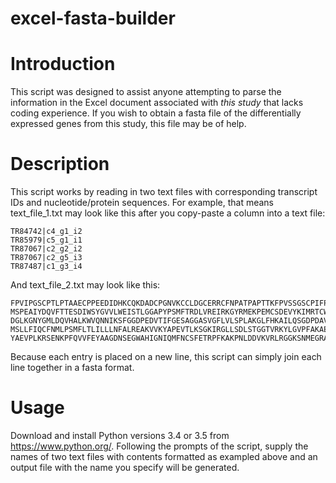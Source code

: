 # excel-fasta-builder

# Introduction
This script was designed to assist anyone attempting to parse the information in the Excel document associated with *this study* that lacks coding experience. If you wish to obtain a fasta file of the differentially expressed genes from this study, this file may be of help.

# Description
This script works by reading in two text files with corresponding transcript IDs and nucleotide/protein sequences. For example, that means text_file_1.txt may look like this after you copy-paste a column into a text file:
```
TR84742|c4_g1_i2
TR85979|c5_g1_i1
TR87067|c2_g2_i2
TR87067|c2_g5_i3
TR87487|c1_g3_i4
```
And text_file_2.txt may look like this:

```
FPVIPGSCPTLPTAAECPPEEDIDHKCQKDADCPGNVKCCLDGCERRCFNPATPAPTTKFPVSSGSCPIFPIAEECPPEEE
MSPEAIYDQVFTTESDIWSYGVVLWEISTLGGAPYPSMFTRDLVREIRKGYRMEKPEMCSDEVYKIMRTCWEANPSDRPSFHDIVKQFEELLLEDNPYLDFSNFDNNKDYYLVPSFNSAQDENSASNLPEV*
DGLKGNYGMLDQVHALKWVQNNIKSFGGDPEDVTIFGESAGGASVGFLVLSPLAKGLFHKAILQSGDPDAVWAYRNYEEALYLAKDPNRPDPIPLAWPKYDVNQQKFMALKPMYAVQEKPRSSHV
MSLLFIQCFNMLPSMFLTLILLLNFALREAKVVKYAPEVTLKSGKIRGLLSDLSTGGTVRKYLGVPFAKAERFQVPTDPDSWTGVKDMFTIGKICPQQPHN
YAEVPLKRSENKPFQVVFEYAAGDNSEGWAHIGNIQMFNCSFETRPFKAKPNLDDVKVRLRGGKSNMEGRAEVFADGSWGTFQGRWQWYPRSATVICRQLKFGGAVRVHHGSYFGKSTVNGPVWGTRTHIYPTCKSNETNIGRCLHKSSMRMVDSNHVDVGVECFDARLVGGNSPNEGRVEINYKGKWG
```
Because each entry is placed on a new line, this script can simply join each line together in a fasta format.

# Usage
Download and install Python versions 3.4 or 3.5 from https://www.python.org/. Following the prompts of the script, supply the names of two text files with contents formatted as exampled above and an output file with the name you specify will be generated.
